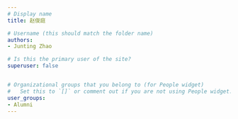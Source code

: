 ```yaml
---
# Display name
title: 赵俊庭

# Username (this should match the folder name)
authors:
- Junting Zhao

# Is this the primary user of the site?
superuser: false


# Organizational groups that you belong to (for People widget)
#   Set this to `[]` or comment out if you are not using People widget.
user_groups:
- Alumni
---
```


